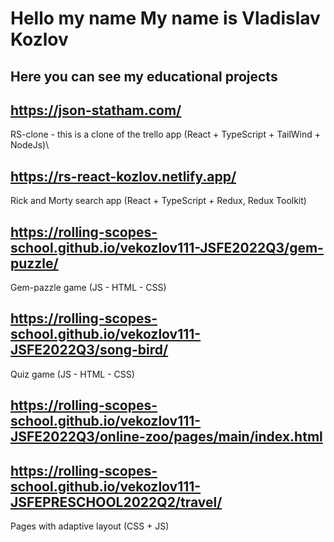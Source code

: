 # Hello my name My name is Vladislav Kozlov 


## Here you can see my educational projects

## https://json-statham.com/
RS-clone - this is a clone of the trello app  (React + TypeScript + TailWind + NodeJs)\

## https://rs-react-kozlov.netlify.app/
Rick and Morty search app (React + TypeScript + Redux, Redux Toolkit)

## https://rolling-scopes-school.github.io/vekozlov111-JSFE2022Q3/gem-puzzle/
Gem-pazzle game (JS - HTML - CSS)

## https://rolling-scopes-school.github.io/vekozlov111-JSFE2022Q3/song-bird/
Quiz game (JS - HTML - CSS)

## https://rolling-scopes-school.github.io/vekozlov111-JSFE2022Q3/online-zoo/pages/main/index.html
## https://rolling-scopes-school.github.io/vekozlov111-JSFEPRESCHOOL2022Q2/travel/
Pages with adaptive layout (CSS + JS)